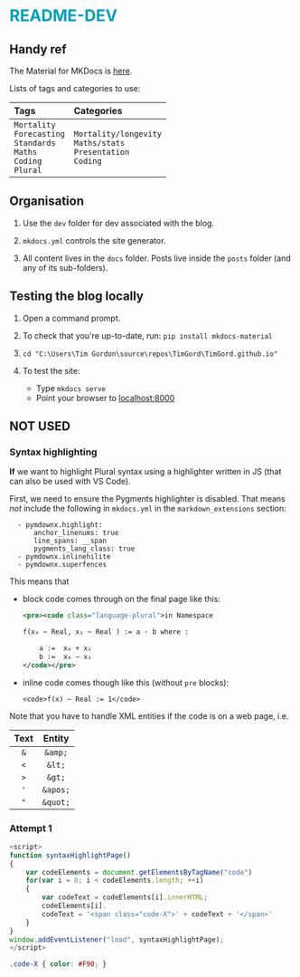 # <span style="color:#00A0C0;">README-DEV</span>

<!--
#00A0C0
#FF3300
-->

## Handy ref

The Material for MKDocs is [here](https://squidfunk.github.io/mkdocs-material/getting-started/).

Lists of tags and categories to use:

|Tags|Categories|
|:---|:---|
|`Mortality`<br/>`Forecasting`<br/>`Standards`<br/>`Maths`<br/>`Coding`<br/>`Plural`|`Mortality/longevity`<br/>`Maths/stats`<br/>`Presentation`<br/>`Coding`|

## Organisation

1. Use the `dev` folder for dev associated with the blog.

2. `mkdocs.yml` controls the site generator.

3. All content lives in the `docs` folder. Posts live inside the `posts` folder (and any of its sub-folders).

## Testing the blog locally

1. Open a command prompt.

1. To check that you're up-to-date, run: `pip install mkdocs-material`

1. `cd "C:\Users\Tim Gordon\source\repos\TimGord\TimGord.github.io"`

1. To test the site:

    - Type `mkdocs serve`
    - Point your browser to [localhost:8000](http://localhost:8000/)

## NOT USED

### Syntax highlighting

**If** we want to highlight  Plural syntax using a highlighter written in JS (that can also be used with VS Code).

First, we need to ensure the Pygments highlighter is disabled. That means *not* include the following in `mkdocs.yml` in the `markdown_extensions` section:

```
  - pymdownx.highlight:
      anchor_linenums: true
      line_spans: __span
      pygments_lang_class: true
  - pymdownx.inlinehilite
  - pymdownx.superfences
```

This means that

- block code comes through on the final page like this:

    ```xml
    <pre><code class="language-plural">in Namespace

    f(x₀ ~ Real, x₁ ~ Real ) := a · b where :

        a :=  x₀ + x₁ 
        b :=  x₀ − x₁ 
    </code></pre>
    ```
- inline code comes though like this (without `pre` blocks):

    `<code>f(x) ~ Real := 1</code>`

Note that you have to handle XML entities if the code is on a web page, i.e.

|Text|Entity|
|:--:|:--:|
|`&`|`&amp;`
|`<`|`&lt;`|
|`>`|`&gt;`
|`'`|`&apos;`|
|`"`|`&quot;`|

### Attempt 1

```javascript
<script>
function syntaxHighlightPage() 
{
    var codeElements = document.getElementsByTagName("code")
    for(var i = 0; i < codeElements.length; ++i)
    {
        var codeText = codeElements[i].innerHTML;
        codeElements[i].
        codeText = '<span class="code-X">' + codeText + '</span>'
    }
}
window.addEventListener("load", syntaxHighlightPage);
</script>
```

```css
.code-X { color: #F90; }
```
